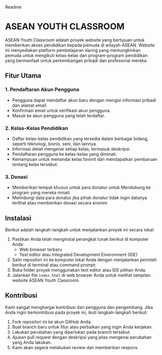 Readme 

# ASEAN YOUTH CLASSROOM

ASEAN Youth Classroom adalah proyek website yang bertujuan untuk memberikan akses pendidikan kepada pemuda di wilayah ASEAN. Website ini menyediakan platform pembelajaran daring yang memungkinkan pemuda untuk mengikuti kelas-kelas dan program-program pendidikan yang bermanfaat untuk perkembangan pribadi dan profesional mereka.

## Fitur Utama

### 1. Pendaftaran Akun Pengguna

- Pengguna dapat mendaftar akun baru dengan mengisi informasi pribadi dan alamat email.
- Konfirmasi email untuk verifikasi akun pengguna.
- Masuk ke akun pengguna yang telah terdaftar.

### 2. Kelas-Kelas Pendidikan

- Daftar kelas-kelas pendidikan yang tersedia dalam berbagai bidang, seperti teknologi, bisnis, seni, dan lainnya.
- Informasi detail mengenai setiap kelas, termasuk deskripsi.
- Pendaftaran pengguna ke kelas-kelas yang diminati.
- Kemampuan untuk menandai kelas favorit dan mendapatkan pembaruan tentang kelas tersebut.

### 3. Donasi

- Memberikan tempat khusus untuk para donatur untuk Mendukung ke program yang mereka minati
- Melindungi data para donatur jika pihak donatur tidak ingin datanya terlihat atau memberikan donasi secara anonim

## Instalasi

Berikut adalah langkah-langkah untuk menjalankan proyek ini secara lokal:

1. Pastikan Anda telah menginstal perangkat lunak berikut di komputer Anda:
   - Web browser terbaru
   - Text editor atau Integrated Development Environment (IDE)
2. Salin repositori ini ke komputer lokal Anda dengan menjalankan perintah berikut di terminal atau command prompt:
3. Buka folder proyek menggunakan text editor atau IDE pilihan Anda.
4. Jalankan file `index.html` di web browser Anda untuk melihat tampilan website ASEAN Youth Classroom.

## Kontribusi

Kami sangat menghargai kontribusi dari pengguna dan pengembang. Jika Anda ingin berkontribusi pada proyek ini, ikuti langkah-langkah berikut:

1. Fork repositori ini ke akun GitHub Anda.
2. Buat branch baru untuk fitur atau perbaikan yang ingin Anda kerjakan.
3. Lakukan perubahan yang diperlukan pada branch tersebut.
4. Ajukan pull request dengan deskripsi yang jelas mengenai perubahan yang Anda lakukan.
5. Kami akan segera melakukan review dan memberikan respons.
